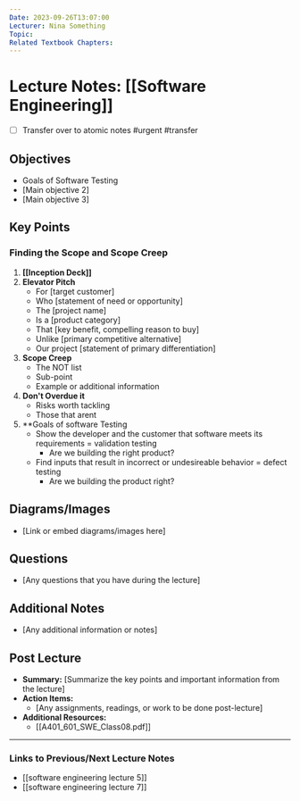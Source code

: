 ```yaml
---
Date: 2023-09-26T13:07:00
Lecturer: Nina Something
Topic: 
Related Textbook Chapters:
---
```


# Lecture Notes: [[Software Engineering]]

- [ ] Transfer over to atomic notes #urgent #transfer
## Objectives
- Goals of Software Testing
- [Main objective 2]
- [Main objective 3]

## Key Points
### Finding the Scope and Scope Creep
1. **[[Inception Deck]]**
2. **Elevator Pitch**
   - For [target customer]
   - Who [statement of need or opportunity]
   - The [project name]
   - Is a [product category]
   - That [key benefit, compelling reason to buy]
   - Unlike [primary competitive alternative]
   - Our project [statement of primary differentiation]
3. **Scope Creep**
   - The NOT list
   - Sub-point
   - Example or additional information
4. **Don't Overdue it**
	- Risks worth tackling 
	- Those that arent
5. **Goals of software Testing
	- Show the developer and the customer that software meets its requirements = validation testing
		- Are we building the right product?
	- Find inputs that result in incorrect or undesireable behavior = defect testing
		- Are we building the product right?


## Diagrams/Images
- [Link or embed diagrams/images here]

## Questions
- [Any questions that you have during the lecture]

## Additional Notes
- [Any additional information or notes]

## Post Lecture
- **Summary:** [Summarize the key points and important information from the lecture]
- **Action Items:** 
  - [Any assignments, readings, or work to be done post-lecture]
- **Additional Resources:**
  - [[A401_601_SWE_Class08.pdf]]

---

### Links to Previous/Next Lecture Notes
- [[software engineering lecture 5]]
- [[software engineering lecture 7]]


